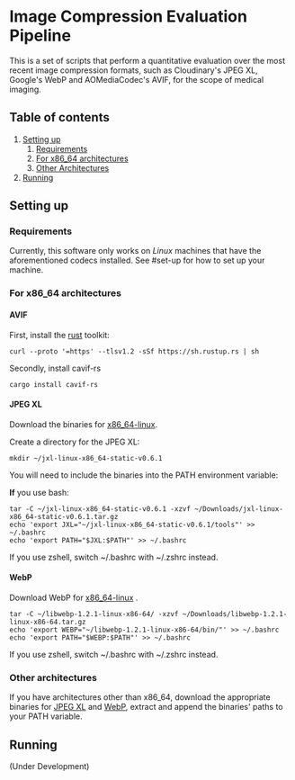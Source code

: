 # Image Compression Evaluation Pipeline

This is a set of scripts that perform a quantitative evaluation
over the most recent image compression formats, such as Cloudinary's
JPEG XL, Google's WebP and AOMediaCodec's AVIF, for the scope of
medical imaging.

## Table of contents
1. [Setting up](#setting-up)
   1. [Requirements](#requirements)
   2. [For x86_64 architectures](#for-x86_64-architectures)
   3. [Other Architectures](#other-architectures)
2. [Running](#running)

## Setting up

### Requirements
Currently, this software only works on *Linux* machines that have the
aforementioned codecs installed. See #set-up for how to set up
your machine.

### For x86_64 architectures

#### AVIF

First, install the [rust](https://rust-lang.org/tools/install) toolkit:
```shell
curl --proto '=https' --tlsv1.2 -sSf https://sh.rustup.rs | sh
```
Secondly, install cavif-rs
```shell
cargo install cavif-rs
```

#### JPEG XL
Download the binaries for [x86_64-linux](https://github.com/libjxl/libjxl/releases/download/v0.6.1/jxl-linux-x86_64-static-v0.6.1.tar.gz).

Create a directory for the JPEG XL:
```shell
mkdir ~/jxl-linux-x86_64-static-v0.6.1
```

You will need to include the binaries into the PATH environment variable:

**If** you use bash:
```shell
tar -C ~/jxl-linux-x86_64-static-v0.6.1 -xzvf ~/Downloads/jxl-linux-x86_64-static-v0.6.1.tar.gz
echo 'export JXL="~/jxl-linux-x86_64-static-v0.6.1/tools"' >> ~/.bashrc
echo 'export PATH="$JXL:$PATH"' >> ~/.bashrc
```
If you use zshell, switch ~/.bashrc with ~/.zshrc instead.

#### WebP
Download WebP for [x86_64-linux](https://storage.googleapis.com/downloads.webmproject.org/releases/webp/libwebp-1.2.1-linux-x86-64.tar.gz)
.
```shell
tar -C ~/libwebp-1.2.1-linux-x86-64/ -xzvf ~/Downloads/libwebp-1.2.1-linux-x86-64.tar.gz
echo 'export WEBP="~/libwebp-1.2.1-linux-x86-64/bin/"' >> ~/.bashrc
echo 'export PATH="$WEBP:$PATH"' >> ~/.bashrc
```
If you use zshell, switch ~/.bashrc with ~/.zshrc instead.

### Other architectures
If you have architectures other than x86_64,
download the appropriate binaries for
[JPEG XL](https://github.com/libjxl/libjxl/releases/tag/v0.6.1)
and [WebP](https://storage.googleapis.com/downloads.webmproject.org/releases/webp/index.html),
extract and append the binaries' paths to your PATH variable.


## Running

(Under Development)